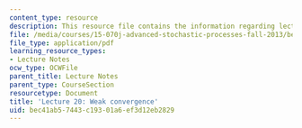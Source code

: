 ```yaml
---
content_type: resource
description: This resource file contains the information regarding lecture 20.
file: /media/courses/15-070j-advanced-stochastic-processes-fall-2013/bec41ab57443c19301a6ef3d12eb2829_MIT15_070JF13_Lec20.pdf
file_type: application/pdf
learning_resource_types:
- Lecture Notes
ocw_type: OCWFile
parent_title: Lecture Notes
parent_type: CourseSection
resourcetype: Document
title: 'Lecture 20: Weak convergence'
uid: bec41ab5-7443-c193-01a6-ef3d12eb2829
---
```

